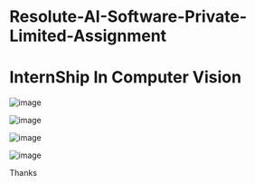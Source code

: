 # Resolute-AI-Software-Private-Limited-Assignment

# InternShip In Computer Vision

![image](https://github.com/Shivam-7800/Resolute-AI-Software-Private-Limited-Assignment/assets/85841071/55194838-b38d-4711-b13d-c7e8a26a8481)

![image](https://github.com/Shivam-7800/Resolute-AI-Software-Private-Limited-Assignment/assets/85841071/b16dba50-652e-40f0-b62b-ac03bd5c3ad4)

![image](https://github.com/Shivam-7800/Resolute-AI-Software-Private-Limited-Assignment/assets/85841071/a2ed9739-a3d5-4604-9032-e9be64887ad7)

![image](https://github.com/Shivam-7800/Resolute-AI-Software-Private-Limited-Assignment/assets/85841071/773ba94d-d311-4b32-8d91-f20a78e056c1)

Thanks 
